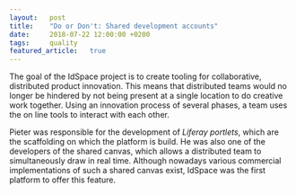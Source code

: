 ```yaml
---
layout:   post
title:    "Do or Don't: Shared development accounts"
date:     2018-07-22 12:00:00 +0200
tags:     quality
featured_article:   true
---
```

The goal of the IdSpace project is to create tooling for collaborative, distributed product innovation. This means that distributed teams would no longer be hindered by not being present at a single location to do creative work together. Using an innovation process of several phases, a team uses the on line tools to interact with each other.

Pieter was responsible for the development of *Liferay portlets*, which are the scaffolding on which the platform is build. He was also one of the developers of the shared canvas, which allows a distributed team to simultaneously draw in real time. Although nowadays various commercial implementations of such a shared canvas exist, IdSpace was the first platform to offer this feature.
